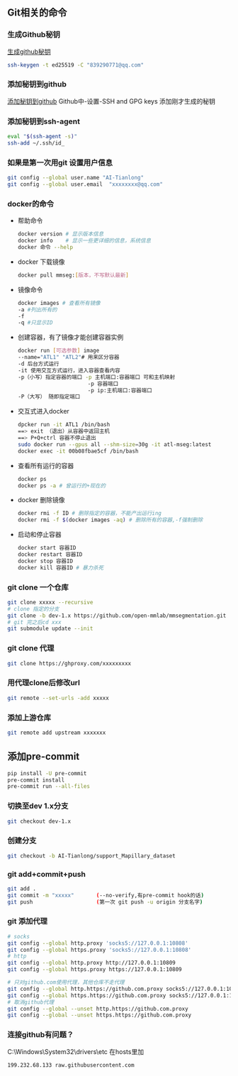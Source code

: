 ## Git相关的命令


### 生成Github秘钥
[生成github秘钥](https://docs.github.com/en/authentication/connecting-to-github-with-ssh/generating-a-new-ssh-key-and-adding-it-to-the-ssh-agent)
```bash
ssh-keygen -t ed25519 -C "839290771@qq.com"
```
### 添加秘钥到github
[添加秘钥到github](https://docs.github.com/en/authentication/connecting-to-github-with-ssh/adding-a-new-ssh-key-to-your-github-account)
Github中-设置-SSH and GPG keys 添加刚才生成的秘钥
### 添加秘钥到ssh-agent
```bash
eval "$(ssh-agent -s)"
ssh-add ~/.ssh/id_
```
### 如果是第一次用git 设置用户信息
```bash
git config --global user.name "AI-Tianlong"
git config --global user.email  "xxxxxxxx@qq.com"
```
### docker的命令
- 帮助命令
  ```bash
  docker version # 显示版本信息
  docker info    # 显示一些更详细的信息，系统信息
  docker 命令 --help
  ```
- docker 下载镜像
  ```bash
  docker pull mmseg:[版本，不写默认最新]

- 镜像命令
  ```bash
  docker images # 查看所有镜像
  -a #列出所有的
  -f
  -q #只显示ID
  ```
- 创建容器，有了镜像才能创建容器实例
  ```bash
  docker run [可选参数] image
  --name="ATL1" "ATL2"# 用来区分容器
  -d 后台方式运行
  -it 使用交互方式运行，进入容器查看内容
  -p（小写）指定容器的端口 -p 主机端口:容器端口 可和主机映射
                        -p 容器端口
                        -p ip:主机端口:容器端口
  -P（大写） 随即指定端口
  ```
- 交互式进入docker
  ```bash
  dpcker run -it ATL1 /bin/bash
  ==> exit （退出）从容器中返回主机
  ==> P+Q+ctrl 容器不停止退出
  sudo docker run --gpus all --shm-size=30g -it atl-mseg:latest
  docker exec -it 00b08fbae5cf /bin/bash
  ```
- 查看所有运行的容器
  ```bash
  docker ps
  docker ps -a # 曾运行的+现在的
  ```
- docker 删除镜像
  ```bash
  docker rmi -f ID # 删除指定的容器，不能产出运行ing
  docker rmi -f $(docker images -aq) # 删除所有的容器,-f强制删除
  ```
- 启动和停止容器
  ```bash
  docker start 容器ID
  docker restart 容器ID
  docker stop 容器ID
  docker kill 容器ID # 暴力杀死
  ```
### git clone 一个仓库

```bash
git clone xxxxx --recursive
# clone 指定的分支
git clone -b dev-1.x https://github.com/open-mmlab/mmsegmentation.git
# git 完之后cd xxx
git submodule update --init
```
### git clone 代理
```bash
git clone https://ghproxy.com/xxxxxxxxx
```

### 用代理clone后修改url
```bash
git remote --set-urls -add xxxxx
```


### 添加上游仓库

```bash
git remote add upstream xxxxxxx
```

## 添加pre-commit

```bash
pip install -U pre-commit
pre-commit install
pre-commit run --all-files
```

### 切换至dev 1.x分支

```bash
git checkout dev-1.x 
```

### 创建分支

```bash
git checkout -b AI-Tianlong/support_Mapillary_dataset
```

### git add+commit+push
```bash
git add .
git commit -m "xxxxx"       (--no-verify,有pre-commit hook的话)
git push                    (第一次 git push -u origin 分支名字)
```
### git 添加代理
```bash
# socks
git config --global http.proxy 'socks5://127.0.0.1:10808' 
git config --global https.proxy 'socks5://127.0.0.1:10808'
# http
git config --global http.proxy http://127.0.0.1:10809 
git config --global https.proxy https://127.0.0.1:10809

# 只对github.com使用代理，其他仓库不走代理
git config --global http.https://github.com.proxy socks5://127.0.0.1:10808
git config --global https.https://github.com.proxy socks5://127.0.0.1:10808
# 取消github代理
git config --global --unset http.https://github.com.proxy
git config --global --unset https.https://github.com.proxy

```


### 连接github有问题？
C:\Windows\System32\drivers\etc  在hosts里加
```none
199.232.68.133 raw.githubusercontent.com
```
